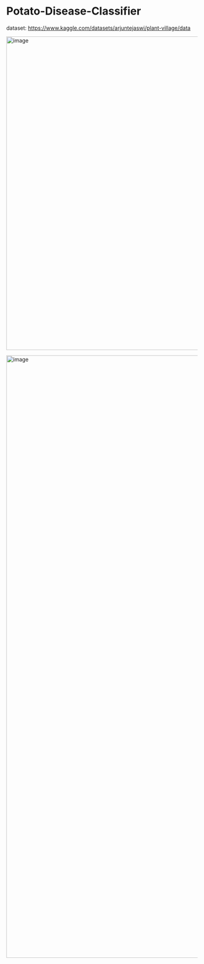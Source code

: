 # Potato-Disease-Classifier
dataset: https://www.kaggle.com/datasets/arjuntejaswi/plant-village/data 

<img width="1804" height="827" alt="image" src="https://github.com/user-attachments/assets/026408d2-fe7d-47fc-921a-009b1c622241" /> <br>

<img width="1559" height="1589" alt="image" src="https://github.com/user-attachments/assets/6f435492-955b-4a18-baaf-303f92ffa71d" />



